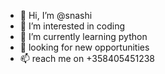 - 👋 Hi, I’m @snashi
- 👀 I’m interested in coding
- 🌱 I’m currently learning python
- 💞️ looking for new opportunities
- 📫 reach me on +358405451238

<!---
snashi/snashi is a ✨ special ✨ repository because its `README.md` (this file) appears on your GitHub profile.
You can click the Preview link to take a look at your changes.
--->
